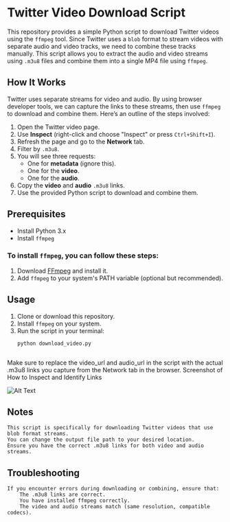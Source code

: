 # Twitter Video Download Script

This repository provides a simple Python script to download Twitter videos using the `ffmpeg` tool. Since Twitter uses a `blob` format to stream videos with separate audio and video tracks, we need to combine these tracks manually. This script allows you to extract the audio and video streams using `.m3u8` files and combine them into a single MP4 file using `ffmpeg`.

## How It Works

Twitter uses separate streams for video and audio. By using browser developer tools, we can capture the links to these streams, then use `ffmpeg` to download and combine them. Here’s an outline of the steps involved:

1. Open the Twitter video page.
2. Use **Inspect** (right-click and choose "Inspect" or press `Ctrl+Shift+I`).
3. Refresh the page and go to the **Network** tab.
4. Filter by `.m3u8`.
5. You will see three requests:
   - One for **metadata** (ignore this).
   - One for the **video**.
   - One for the **audio**.
6. Copy the **video** and **audio** `.m3u8` links.
7. Use the provided Python script to download and combine them.

## Prerequisites

- Install Python 3.x
- Install `ffmpeg`

### To install `ffmpeg`, you can follow these steps:

1. Download [FFmpeg](https://ffmpeg.org/download.html) and install it.
2. Add `ffmpeg` to your system's PATH variable (optional but recommended).

## Usage

1. Clone or download this repository.
2. Install `ffmpeg` on your system.
3. Run the script in your terminal:
   ```bash
   python download_video.py



Make sure to replace the video_url and audio_url in the script with the actual .m3u8 links you capture from the Network tab in the browser.
Screenshot of How to Inspect and Identify Links

![Alt Text](screen.png)

## Notes

    This script is specifically for downloading Twitter videos that use blob format streams.
    You can change the output file path to your desired location.
    Ensure you have the correct .m3u8 links for both video and audio streams.

## Troubleshooting

    If you encounter errors during downloading or combining, ensure that:
        The .m3u8 links are correct.
        You have installed ffmpeg correctly.
        The video and audio streams match (same resolution, compatible codecs).
